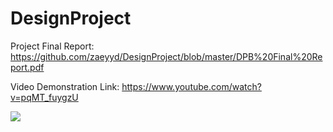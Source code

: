 # DesignProject



Project Final Report: https://github.com/zaeyyd/DesignProject/blob/master/DPB%20Final%20Report.pdf


Video Demonstration Link: https://www.youtube.com/watch?v=pqMT_fuygzU

<img src="/CADdesign"/>
